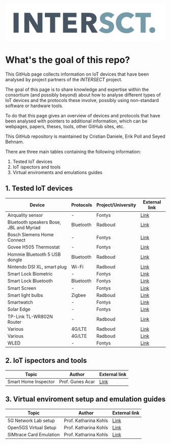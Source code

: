 ![alt text](intersect_logo.png)
# What's the goal of this repo?
This GitHub page collects information on IoT devices that have been analysed by project partners of the *INTERSECT* project.

The goal of this page is to share knowledge and expertise within the consortium (and possibly beyond) about how to analyse different types of IoT devices and the protocols these involve, possibly using non-standard software or hardware tools.

 To do that this page gives an overview of devices and protocols that have been analysed with pointers to additional information, which can be webpages, papers, theses, tools, other GitHub sites, etc.

 This GitHub repository is maintained by Cristian Daniele, Erik Poll and Seyed Behnam.

 There are three main tables containing the following information:
1. Tested IoT devices
2. IoT ispectors and tools
3. Virtual enviroments and emulations guides
 
## 1. Tested IoT devices

 | Device                                  | Protocols | Project/University | External link                                                                                                                        |
 | --------------------------------------- | --------- | ------------------ | ------------------------------------------------------------------------------------------------------------------------------------ |
 | Airquality sensor                       | -         | Fontys             | [Link](https://fontys-intersect.github.io/#/case/airquality)                                                                         |
 | Bluetooth speakers Bose, JBL and Myriad | Bluetooth | Radboud            | [Link](https://www.cs.ru.nl/bachelors-theses/2022/Sam_Haeck___1040362___Hack_my_audio_back.pdf)                                      |
 | Bosch Siemens Home Connect              | -         | Fontys             | [Link](https://fontys-intersect.github.io/#/case/boschsiemens)                                                                       |
 | Govee H505 Thermostat                   | -         | Fontys             | [Link](https://fontys-intersect.github.io/#/case/gooveysmarttemp)                                                                    |
 | Hommie Bluetooth 5 USB dongle           | Bluetooth | Radboud            | [Link](https://www.ru.nl/publish/pages/769526/tom_nijholt.pdf)                                                                       |
 | Nintendo DSI XL, smart plug             | Wi-Fi     | Radboud            | [Link](https://www.cs.ru.nl/bachelors-theses/2020/Bart_Pleiter___4752740___Fuzzing_Wi-Fi_in_IoT_devices.pdf)                         |
 | Smart Lock Biometric                    | -         | Fontys             | [Link](https://fontys-intersect.github.io/#/case/smartlock)                                                                          |
 | Smart Lock Bluetooth                    | Bluetooth | Fontys             | [Link](https://fontys-intersect.github.io/#/case/smartlockbt)                                                                        |
 | Smart Screen                            | -         | Fontys             | [Link](https://fontys-intersect.github.io/#/case/smartscreen)                                                                        |
 | Smart light bulbs                       | Zigbee    | Radboud            | [Link](https://www.cs.ru.nl/bachelors-theses/2022/Tom_Rust___1040068___Fuzzing_Zigbee_using_Z-Stack.pdf)                             |
 | Smartwatch                              | -         | Fontys             | [Link](https://fontys-intersect.github.io/#/case/smartwatch)                                                                         |
 | Solar Edge                              | -         | Fontys             | [Link](https://fontys-intersect.github.io/#/case/solaredge)                                                                          |
 | TP-Link TL-WR802N Router                | -         | Radboud            | [Link](https://www.cs.ru.nl/bachelors-theses/2022/Ciske_Harsema___1010048___A_security_analysis_of_the_TP-Link_TL-WR802N_Router.pdf) |
 | Various                                 | 4G/LTE    | Radboud            | [Link](https://imp4gt-attacks.net)                                                                                                   |
 | Various                                 | 4G/LTE    | Radboud            | [Link](https://revolte-attack.net)                                                                                                   |
 | WLED                                    | -         | Fontys             | [Link](https://fontys-intersect.github.io/#/case/wled)                                                                               |

## 2. IoT ispectors and tools
| Topic                | Author           | External link                                       |
| -------------------- | ---------------- | --------------------------------------------------- |
| Smart Home Inspector | Prof. Gunes Acar | [Link](https://inspector.engineering.nyu.edu/#home) |
    
## 3. Virtual enviroment setup and emulation guides

| Topic                   | Author                | External link                                  |
| ----------------------- | --------------------- | ---------------------------------------------- |
| 5G Network Lab setup    | Prof. Katharina Kohls | [Link](https://kkohls.org/guides_lab.html)     |
| Open5GS Virtual Setup   | Prof. Katharina Kohls | [Link](https://kkohls.org/guides_open5gs.html) |
| SIMtrace Card Emulation | Prof. Katharina Kohls | [Link](https://kkohls.org/guides_cardem.html)  |

